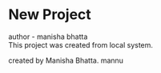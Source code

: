 # New Project

author - manisha bhatta
<br>
This project was created from local system.

created by Manisha Bhatta. mannu